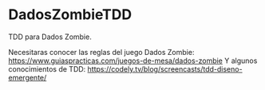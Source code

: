 # DadosZombieTDD
 TDD para Dados Zombie. 
 
 Necesitaras conocer las reglas del juego Dados Zombie: https://www.guiaspracticas.com/juegos-de-mesa/dados-zombie
 Y algunos conocimientos de TDD: https://codely.tv/blog/screencasts/tdd-diseno-emergente/
